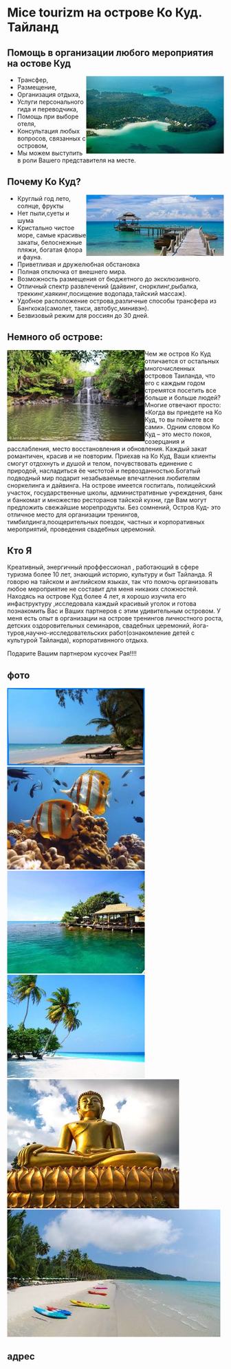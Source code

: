 # Mice tourizm на острове Ко Куд. Тайланд
## Помощь в организации любого мероприятия на остове Куд

<img align="right" src="pics/koh_kood_7.jpg"/>

* Трансфер,
* Размещение,
* Организация отдыха,
* Услуги персонального гида и переводчика,
* Помощь при выборе отеля,
* Консультация любых вопросов, связанных с островом,
* Мы можем выступить в роли Вашего представителя на месте.


## Почему Ко Куд?

<img align="right" src="pics/koh_koodau.jpg"/>

* Круглый год лето, солнце, фрукты
* Нет пыли,суеты и шума
* Кристально чистое море, самые красивые закаты, белоснежные пляжи, богатая флора и фауна.
* Приветливая и дружелюбная обстановка
* Полная отключка от внешнего мира.
* Возможность размещения от бюджетного до эксклюзивного.
* Отличный спектр развлечений (дайвинг, снорклинг,рыбалка, треккинг,каякинг,посищение водопада,тайский массаж).
* Удобное расположение острова,различные способы трансфера из Бангкока(самолет, такси, автобус,минивэн).
* Безвизовый режим для россиян до 30 дней.

## Немного об острове:

<img align="left" src="pics/koh_kood_6.jpg"/>
Чем же остров Ко Куд
отличается от остальных
многочисленных  островов Таиланда, что
его с каждым  годом стремятся посетить
все больше и больше людей? Многие
отвечают просто: «Когда  вы приедете на
Ко Куд, то вы поймете все сами». Одним
словом Ко Куд – это место покоя, 
созерцания и расслабления, место
восстановления и обновления. Каждый
закат романтичен, красив и не повторим.
Приехав на Ко Куд, Ваши клиенты смогут
отдохнуть и душой и телом,
почувствовать единение с природой,
насладиться ёе чистотой и
первозданностью.Богатый подводный мир
подарит незабываемые впечатления
любителям сноркелинга и дайвинга. На 
острове имеется госпиталь, полицейский
участок, государственные школы,
административные учреждения, банк и
банкомат и множество ресторанов
тайской кухни, где Вам могут предложить
свежайшие морепродукты. Без сомнений,
Остров Куд- это отличное место для
организации тренингов,
тимбилдинга,поощерительных поездок,
частных и корпоративных мероприятий,
проведения свадебных церемоний.


## Кто Я

Креативный, энергичный проффессионал , 
работающий в сфере туризма более 10 лет,
знающий историю, культуру и  быт Тайланда.
Я говорю на  тайском и
английском языках, так что помочь 
организовать любое мероприятие не
составит для меня никаких сложностей.  Находясь
на острове Куд более 4 лет, я хорошо изучила 
его инфаструктуру ,исследовала каждый
красивый уголок и готова познакомить
Вас и Ваших партнеров с этим удивительным
островом. У меня есть опыт в
организации на острове тренингов
личностного роста, детских
оздоровительных семинаров, свадебных
церемоний,
йога-туров,научно-исследовательских
работ(ознакомление детей с культурой
Тайланда), корпоративнного отдыха.

Подарите Вашим партнером кусочек Рая!!!!

## фото
![kohkood](pics/koh_koodle.jpg)
![kohkood](pics/koh_koodsn.jpg)
![kohkood](pics/koh_kood_3.jpg)
![kohkood](pics/koh_koodpe.jpg)
![kohkood](pics/koh_koodbudda.jpg)
![kohkood](pics/koh_koodka.jpg)

## адрес





